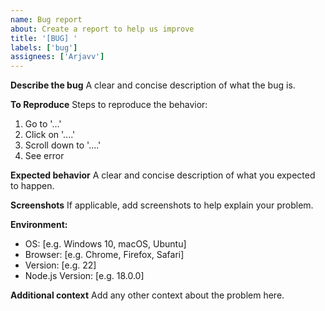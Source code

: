 ```yaml
---
name: Bug report
about: Create a report to help us improve
title: '[BUG] '
labels: ['bug']
assignees: ['Arjavv']
---
```


**Describe the bug**
A clear and concise description of what the bug is.

**To Reproduce**
Steps to reproduce the behavior:
1. Go to '...'
2. Click on '....'
3. Scroll down to '....'
4. See error

**Expected behavior**
A clear and concise description of what you expected to happen.

**Screenshots**
If applicable, add screenshots to help explain your problem.

**Environment:**
 - OS: [e.g. Windows 10, macOS, Ubuntu]
 - Browser: [e.g. Chrome, Firefox, Safari]
 - Version: [e.g. 22]
 - Node.js Version: [e.g. 18.0.0]

**Additional context**
Add any other context about the problem here. 